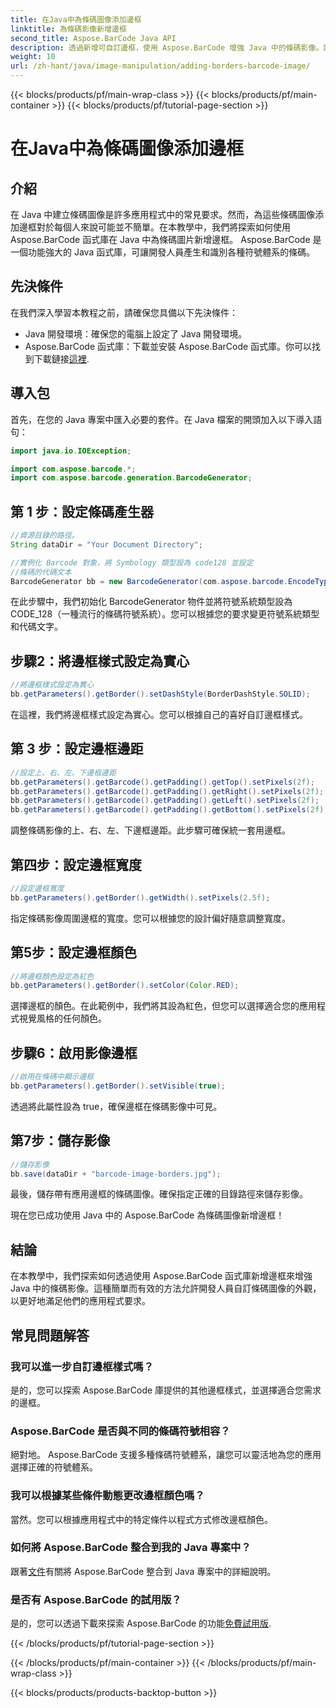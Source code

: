 ```yaml
---
title: 在Java中為條碼圖像添加邊框
linktitle: 為條碼影像新增邊框
second_title: Aspose.BarCode Java API
description: 透過新增可自訂邊框，使用 Aspose.BarCode 增強 Java 中的條碼影像。請按照此逐步指南來實現具有視覺吸引力的條碼解決方案。
weight: 10
url: /zh-hant/java/image-manipulation/adding-borders-barcode-image/
---
```


{{< blocks/products/pf/main-wrap-class >}}
{{< blocks/products/pf/main-container >}}
{{< blocks/products/pf/tutorial-page-section >}}

# 在Java中為條碼圖像添加邊框


## 介紹

在 Java 中建立條碼圖像是許多應用程式中的常見要求。然而，為這些條碼圖像添加邊框對於每個人來說可能並不簡單。在本教學中，我們將探索如何使用 Aspose.BarCode 函式庫在 Java 中為條碼圖片新增邊框。 Aspose.BarCode 是一個功能強大的 Java 函式庫，可讓開發人員產生和識別各種符號體系的條碼。

## 先決條件

在我們深入學習本教程之前，請確保您具備以下先決條件：

- Java 開發環境：確保您的電腦上設定了 Java 開發環境。
- Aspose.BarCode 函式庫：下載並安裝 Aspose.BarCode 函式庫。你可以找到下載鏈接[這裡](https://releases.aspose.com/barcode/java/).

## 導入包

首先，在您的 Java 專案中匯入必要的套件。在 Java 檔案的開頭加入以下導入語句：

```java
import java.io.IOException;

import com.aspose.barcode.*;
import com.aspose.barcode.generation.BarcodeGenerator;
```

## 第 1 步：設定條碼產生器

```java
//資源目錄的路徑。
String dataDir = "Your Document Directory";

//實例化 Barcode 對象，將 Symbology 類型設為 code128 並設定
//條碼的代碼文本
BarcodeGenerator bb = new BarcodeGenerator(com.aspose.barcode.EncodeTypes.CODE_128, "1234567");
```

在此步驟中，我們初始化 BarcodeGenerator 物件並將符號系統類型設為 CODE_128（一種流行的條碼符號系統）。您可以根據您的要求變更符號系統類型和代碼文字。

## 步驟2：將邊框樣式設定為實心

```java
//將邊框樣式設定為實心
bb.getParameters().getBorder().setDashStyle(BorderDashStyle.SOLID);
```

在這裡，我們將邊框樣式設定為實心。您可以根據自己的喜好自訂邊框樣式。

## 第 3 步：設定邊框邊距

```java
//設定上、右、左、下邊框邊距
bb.getParameters().getBarcode().getPadding().getTop().setPixels(2f);
bb.getParameters().getBarcode().getPadding().getRight().setPixels(2f);
bb.getParameters().getBarcode().getPadding().getLeft().setPixels(2f);
bb.getParameters().getBarcode().getPadding().getBottom().setPixels(2f);
```

調整條碼影像的上、右、左、下邊框邊距。此步驟可確保統一套用邊框。

## 第四步：設定邊框寬度

```java
//設定邊框寬度
bb.getParameters().getBorder().getWidth().setPixels(2.5f);
```

指定條碼影像周圍邊框的寬度。您可以根據您的設計偏好隨意調整寬度。

## 第5步：設定邊框顏色

```java
//將邊框顏色設定為紅色
bb.getParameters().getBorder().setColor(Color.RED);
```

選擇邊框的顏色。在此範例中，我們將其設為紅色，但您可以選擇適合您的應用程式視覺風格的任何顏色。

## 步驟6：啟用影像邊框

```java
//啟用在條碼中顯示邊框
bb.getParameters().getBorder().setVisible(true);
```

透過將此屬性設為 true，確保邊框在條碼影像中可見。

## 第7步：儲存影像

```java
//儲存影像
bb.save(dataDir + "barcode-image-borders.jpg");
```

最後，儲存帶有應用邊框的條碼圖像。確保指定正確的目錄路徑來儲存影像。

現在您已成功使用 Java 中的 Aspose.BarCode 為條碼圖像新增邊框！

## 結論

在本教學中，我們探索如何透過使用 Aspose.BarCode 函式庫新增邊框來增強 Java 中的條碼影像。這種簡單而有效的方法允許開發人員自訂條碼圖像的外觀，以更好地滿足他們的應用程式要求。

## 常見問題解答

### 我可以進一步自訂邊框樣式嗎？
是的，您可以探索 Aspose.BarCode 庫提供的其他邊框樣式，並選擇適合您需求的邊框。

### Aspose.BarCode 是否與不同的條碼符號相容？
絕對地。 Aspose.BarCode 支援多種條碼符號體系，讓您可以靈活地為您的應用選擇正確的符號體系。

### 我可以根據某些條件動態更改邊框顏色嗎？
當然。您可以根據應用程式中的特定條件以程式方式修改邊框顏色。

### 如何將 Aspose.BarCode 整合到我的 Java 專案中？
跟著[文件](https://reference.aspose.com/barcode/java/)有關將 Aspose.BarCode 整合到 Java 專案中的詳細說明。

### 是否有 Aspose.BarCode 的試用版？
是的，您可以透過下載來探索 Aspose.BarCode 的功能[免費試用版](https://releases.aspose.com/).

{{< /blocks/products/pf/tutorial-page-section >}}

{{< /blocks/products/pf/main-container >}}
{{< /blocks/products/pf/main-wrap-class >}}

{{< blocks/products/products-backtop-button >}}
